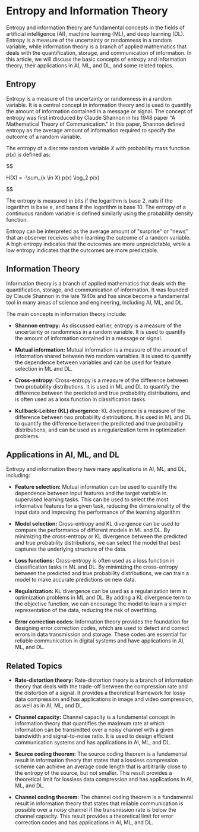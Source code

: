 # Entropy and Information Theory

Entropy and information theory are fundamental concepts in the fields of artificial intelligence (AI), machine learning (ML), and deep learning (DL). Entropy is a measure of the uncertainty or randomness in a random variable, while information theory is a branch of applied mathematics that deals with the quantification, storage, and communication of information. In this article, we will discuss the basic concepts of entropy and information theory, their applications in AI, ML, and DL, and some related topics.

## Entropy

Entropy is a measure of the uncertainty or randomness in a random variable. It is a central concept in information theory and is used to quantify the amount of information contained in a message or signal. The concept of entropy was first introduced by Claude Shannon in his 1948 paper "A Mathematical Theory of Communication." In this paper, Shannon defined entropy as the average amount of information required to specify the outcome of a random variable.

The entropy of a discrete random variable $X$ with probability mass function $p(x)$ is defined as:


$$

H(X) = -\sum_{x \in X} p(x) \log_2 p(x)

$$


The entropy is measured in bits if the logarithm is base 2, nats if the logarithm is base $e$, and bans if the logarithm is base 10. The entropy of a continuous random variable is defined similarly using the probability density function.

Entropy can be interpreted as the average amount of "surprise" or "news" that an observer receives when learning the outcome of a random variable. A high entropy indicates that the outcomes are more unpredictable, while a low entropy indicates that the outcomes are more predictable.

## Information Theory

Information theory is a branch of applied mathematics that deals with the quantification, storage, and communication of information. It was founded by Claude Shannon in the late 1940s and has since become a fundamental tool in many areas of science and engineering, including AI, ML, and DL.

The main concepts in information theory include:

- **Shannon entropy:** As discussed earlier, entropy is a measure of the uncertainty or randomness in a random variable. It is used to quantify the amount of information contained in a message or signal.

- **Mutual information:** Mutual information is a measure of the amount of information shared between two random variables. It is used to quantify the dependence between variables and can be used for feature selection in ML and DL.

- **Cross-entropy:** Cross-entropy is a measure of the difference between two probability distributions. It is used in ML and DL to quantify the difference between the predicted and true probability distributions, and is often used as a loss function in classification tasks.

- **Kullback-Leibler (KL) divergence:** KL divergence is a measure of the difference between two probability distributions. It is used in ML and DL to quantify the difference between the predicted and true probability distributions, and can be used as a regularization term in optimization problems.

## Applications in AI, ML, and DL

Entropy and information theory have many applications in AI, ML, and DL, including:

- **Feature selection:** Mutual information can be used to quantify the dependence between input features and the target variable in supervised learning tasks. This can be used to select the most informative features for a given task, reducing the dimensionality of the input data and improving the performance of the learning algorithm.

- **Model selection:** Cross-entropy and KL divergence can be used to compare the performance of different models in ML and DL. By minimizing the cross-entropy or KL divergence between the predicted and true probability distributions, we can select the model that best captures the underlying structure of the data.

- **Loss functions:** Cross-entropy is often used as a loss function in classification tasks in ML and DL. By minimizing the cross-entropy between the predicted and true probability distributions, we can train a model to make accurate predictions on new data.

- **Regularization:** KL divergence can be used as a regularization term in optimization problems in ML and DL. By adding a KL divergence term to the objective function, we can encourage the model to learn a simpler representation of the data, reducing the risk of overfitting.

- **Error correction codes:** Information theory provides the foundation for designing error correction codes, which are used to detect and correct errors in data transmission and storage. These codes are essential for reliable communication in digital systems and have applications in AI, ML, and DL.

## Related Topics

- **Rate-distortion theory:** Rate-distortion theory is a branch of information theory that deals with the trade-off between the compression rate and the distortion of a signal. It provides a theoretical framework for lossy data compression and has applications in image and video compression, as well as in AI, ML, and DL.

- **Channel capacity:** Channel capacity is a fundamental concept in information theory that quantifies the maximum rate at which information can be transmitted over a noisy channel with a given bandwidth and signal-to-noise ratio. It is used to design efficient communication systems and has applications in AI, ML, and DL.

- **Source coding theorem:** The source coding theorem is a fundamental result in information theory that states that a lossless compression scheme can achieve an average code length that is arbitrarily close to the entropy of the source, but not smaller. This result provides a theoretical limit for lossless data compression and has applications in AI, ML, and DL.

- **Channel coding theorem:** The channel coding theorem is a fundamental result in information theory that states that reliable communication is possible over a noisy channel if the transmission rate is below the channel capacity. This result provides a theoretical limit for error correction codes and has applications in AI, ML, and DL.
